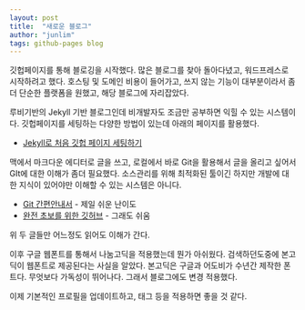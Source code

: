 ```yaml
---
layout: post
title:  "새로운 블로그"
author: "junlim"
tags: github-pages blog
---
```


깃헙페이지를 통해 블로깅을 시작했다. 많은 블로그를 찾아 돌아다녔고, 워드프레스로 시작하려고 했다. 호스팅 및 도메인 비용이 들어가고, 쓰지 않는 기능이 대부분이라서 좀더 단순한 플랫폼을 원했고, 해당 블로그에 자리잡았다.

루비기반의 Jekyll 기반 블로그인데 비개발자도 조금만 공부하면 익힐 수 있는 시스템이다. 깃헙페이지를 세팅하는 다양한 방법이 있는데 아래의 페이지를 활용했다.

- [Jekyll로 처음 깃헙 페이지 세팅하기](https://help.github.com/articles/setting-up-your-github-pages-site-locally-with-jekyll/)

맥에서 마크다운 에디터로 글을 쓰고, 로컬에서 바로 Git을 활용해서 글을 올리고 싶어서 GIt에 대한 이해가 좀더 필요했다. 소스관리를 위해 최적화된 툴이긴 하지만 개발에 대한 지식이 있어야만 이해할 수 있는 시스템은 아니다.

- [Git 간편안내서](https://rogerdudler.github.io/git-guide/index.ko.html) - 제일 쉬운 난이도
- [완전 초보를 위한 깃허브](https://nolboo.kim/blog/2013/10/06/github-for-beginner/) - 그래도 쉬움

위 두 글들만 어느정도 읽어도 이해가 간다.

이후 구글 웹폰트를 통해서 나눔고딕을 적용했는데 뭔가 아쉬웠다. 검색하던도중에 본고딕이 웹폰트로 제공된다는 사실을 알았다. 본고딕은 구글과 어도비가 수년간 제작한 폰트다. 무엇보다 가독성이 뛰어나다. 그래서 블로그에도 변경 적용했다.

이제 기본적인 프로필을 업데이트하고, 태그 등을 적용하면 좋을 것 같다.
